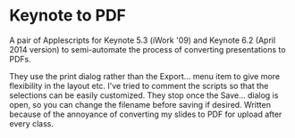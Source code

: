 # Keynote to PDF

A pair of Applescripts for Keynote 5.3 (iWork '09) and Keynote 6.2 (April 2014 version) to semi-automate the process of converting presentations to PDFs.

They use the print dialog rather than the Export... menu item to give more flexibility in the layout etc. I've tried to comment the scripts so that the selections can be easily customized. They stop once the Save... dialog is open, so you can change the filename before saving if desired. Written because of the annoyance of converting my slides to PDF for upload after every class.

